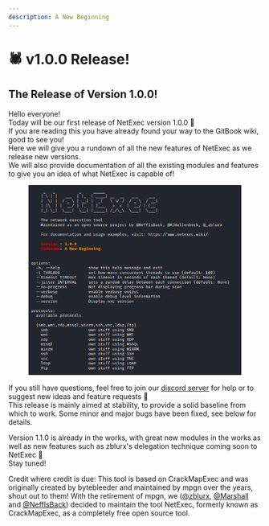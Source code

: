 ```yaml
---
description: A New Beginning
---
```


# 🕷 v1.0.0 Release!

## The Release of Version 1.0.0!

Hello everyone! \
Today will be our first release of NetExec version 1.0.0 🎉\
If you are reading this you have already found your way to the GitBook wiki, good to see you!\
Here we will give you a rundown of all the new features of NetExec as we release new versions. \
We will also provide documentation of all the existing modules and features to give you an idea of what NetExec is capable of!&#x20;

<figure><img src="../.gitbook/assets/image (1).png" alt=""><figcaption></figcaption></figure>

If you still have questions, feel free to join our [discord server](https://discord.gg/pjwUTQzg8R) for help or to suggest new ideas and feature requests 📣\
This release is mainly aimed at stability, to provide a solid baseline from which to work. Some minor and major bugs have been fixed, see below for details.&#x20;

Version 1.1.0 is already in the works, with great new modules in the works as well as new features such as zblurx's delegation technique coming soon to NetExec 🚀\
Stay tuned!&#x20;

Credit where credit is due: This tool is based on CrackMapExec and was originally created by bytebleeder and maintained by mpgn over the years, shout out to them! With the retirement of mpgn, we ([@zblurx](https://twitter.com/\_zblurx), [@Marshall](https://twitter.com/MJHallenbeck) and [@NeffIsBack](https://twitter.com/al3x\_n3ff)) decided to maintain the tool NetExec, formerly known as CrackMapExec, as a completely free open source tool.
